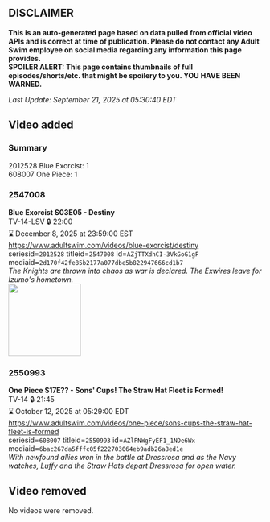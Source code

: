 ## DISCLAIMER
**This is an auto-generated page based on data pulled from official video APIs and is correct at time of publication. Please do not contact any Adult Swim employee on social media regarding any information this page provides.**  
**SPOILER ALERT: This page contains thumbnails of full episodes/shorts/etc. that might be spoilery to you. YOU HAVE BEEN WARNED.**  

_Last Update: September 21, 2025 at 05:30:40 EDT_
## Video added
### Summary
2012528 Blue Exorcist: 1  
608007 One Piece: 1  
### 2547008
**Blue Exorcist S03E05 - Destiny**  
TV-14-LSV 🔒 22:00  
⌛ December 8, 2025 at 23:59:00 EST  
https://www.adultswim.com/videos/blue-exorcist/destiny  
seriesid=`2012528` titleid=`2547008` id=`AZjTTXdhCI-3VkGoG1gF` mediaid=`2d170f42fe85b2177a077dbe5b822947666cd1b7`  
_The Knights are thrown into chaos as war is declared. The Exwires leave for Izumo's hometown._  
<a href="https://media.cdn.adultswim.com/uploads/20250822/thumbnails/2_25822154223-BEX-SIS_AdvStills_Ep5.jpg"><img src="https://media.cdn.adultswim.com/uploads/20250822/thumbnails/2_25822154223-BEX-SIS_AdvStills_Ep5.jpg" height="144px" /></a>
### 2550993
**One Piece S17E?? - Sons' Cups! The Straw Hat Fleet is Formed!**  
TV-14 🔒 21:45  
⌛ October 12, 2025 at 05:29:00 EDT  
https://www.adultswim.com/videos/one-piece/sons-cups-the-straw-hat-fleet-is-formed  
seriesid=`608007` titleid=`2550993` id=`AZlPNWgFyEF1_1NDe6Wx` mediaid=`6bac267da5fffc05f222703064eb9adb26a8ed1e`  
_With newfound allies won in the battle at Dressrosa and as the Navy watches, Luffy and the Straw Hats depart Dressrosa for open water._  
## Video removed
No videos were removed.  
